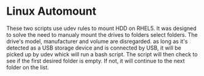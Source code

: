 # Linux Automount
These two scripts use udev rules to mount HDD on RHEL5. 
It was designed to solve the need to manualy mount the drives to folders select folders. The drive's model, manufacturer and volume are disregarded. as long as it's detected as a USB storage device and is connected by USB, it will be picked up by udev whick will run a bash script.
The script will then check to see if the first desired folder is empty. If not, it will continue to the next folder on the list.
